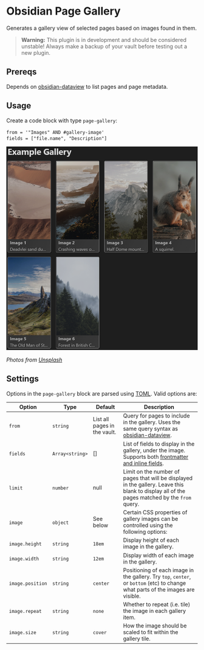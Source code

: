 # Obsidian Page Gallery

Generates a gallery view of selected pages based on images found in them.

> **Warning:** This plugin is in development and should be
> considered unstable! Always make a backup of your vault before testing out a new plugin.

## Prereqs

Depends on [obsidian-dataview](https://github.com/blacksmithgu/obsidian-dataview)
to list pages and page metadata.

## Usage

Create a code block with type `page-gallery`:

```page-gallery
from = '"Images" AND #gallery-image'
fields = ["file.name", "Description"]
```
![Example of the page-gallery plugin in use](./docs/example.png)

*Photos from [Unsplash](https://unsplash.com/)*

## Settings

Options in the `page-gallery` block are parsed using [TOML](https://toml.io/en/).
Valid options are:

| Option | Type | Default | Description |
|--------|------|---------|-------------|
|`from`|`string`|List all pages in the vault.|Query for pages to include in the gallery. Uses the same query syntax as [obsidian-dataview](https://github.com/blacksmithgu/obsidian-dataview).|
|`fields`|`Array<string>`|[]|List of fields to display in the gallery, under the image. Supports both [frontmatter and inline fields](https://blacksmithgu.github.io/obsidian-dataview/data-annotation/).|
|`limit`|`number`|null|Limit on the number of pages that will be displayed in the gallery. Leave this blank to display all of the pages matched by the `from` query.|
|`image`|`object`|See below|Certain CSS properties of gallery images can be controlled using the following options:|
|`image.height`|`string`|`18em`|Display height of each image in the gallery.|
|`image.width`|`string`|`12em`|Display width of each image in the gallery.|
|`image.position`|`string`|`center`|Positioning of each image in the gallery. Try `top`, `center`, or `bottom` (etc) to change what parts of the images are visible.|
|`image.repeat`|`string`|`none`|Whether to repeat (i.e. tile) the image in each gallery item.|
|`image.size`|`string`|`cover`|How the image should be scaled to fit within the gallery tile.|